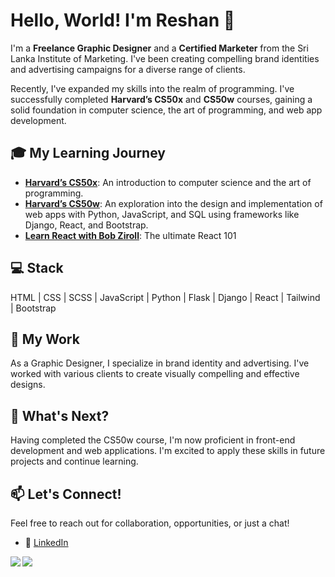 # Hello, World! I'm Reshan 👋

I'm a **Freelance Graphic Designer** and a **Certified Marketer** from the Sri Lanka Institute of Marketing. I've been creating compelling brand identities and advertising campaigns for a diverse range of clients.

Recently, I've expanded my skills into the realm of programming. I've successfully completed **Harvard’s CS50x** and **CS50w** courses, gaining a solid foundation in computer science, the art of programming, and web app development.

## 🎓 My Learning Journey

- **[Harvard’s CS50x](https://cs50.harvard.edu/x/2022/)**: An introduction to computer science and the art of programming.
- **[Harvard’s CS50w](https://cs50.harvard.edu/web/2020/)**: An exploration into the design and implementation of web apps with Python, JavaScript, and SQL using frameworks like Django, React, and Bootstrap.
- **[Learn React with Bob Ziroll](https://scrimba.com/learn/learnreact)**: The ultimate React 101

## 💻 Stack

HTML | CSS | SCSS | JavaScript | Python | Flask | Django | React | Tailwind | Bootstrap

## 💼 My Work

As a Graphic Designer, I specialize in brand identity and advertising. I've worked with various clients to create visually compelling and effective designs.

## 🚀 What's Next?

Having completed the CS50w course, I'm now proficient in front-end development and web applications. I'm excited to apply these skills in future projects and continue learning.

## 📫 Let's Connect!

Feel free to reach out for collaboration, opportunities, or just a chat!

- 💼 [LinkedIn](https://linkedin.com/in/ReshanCSX)



<img src="https://github-readme-stats.vercel.app/api?username=ReshanCSX&show_icons=true&theme=dark&text_color=16a085&title_color=2ecc71&border_color=333&bg_color=0D1117" align="left">

<img src="https://github-readme-stats.vercel.app/api/top-langs/?username=ReshanCSX&text_color=16a085&border_color=333&bg_color=0D1117&title_color=2ecc71&layout=compact">







<!---
ReshanCSX/ReshanCSX is a ✨ special ✨ repository because its `README.md` (this file) appears on your GitHub profile.
You can click the Preview link to take a look at your changes.
--->
